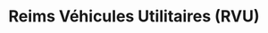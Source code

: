 ---
title: "Reims Véhicules Utilitaires (RVU)"
url: /saint-brice-courcelles/reims-vehicules-utilitaires-rvu/
shop: Autohaus
---